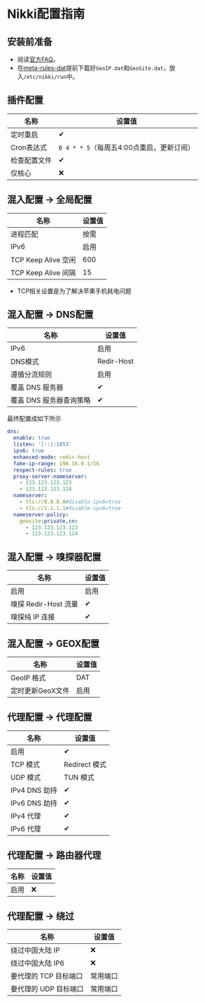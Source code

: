 # Nikki配置指南

## 安装前准备

+ 阅读[官方FAQ](https://github.com/nikkinikki-org/OpenWrt-nikki/wiki/FAQ)。
+ 在[meta-rules-dat](https://github.com/MetaCubeX/meta-rules-dat)提前下载好`GeoIP.dat`和`GeoSite.dat`，放入`/etc/nikki/run`中。

## 插件配置

| 名称 | 设置值 |
| - | - |
| 定时重启 | ✔ |
| Cron表达式 | `0 4 * * 5`（每周五4:00点重启，更新订阅） |
| 检查配置文件 | ✔ |
| 仅核心 | ❌ |

## 混入配置 -> 全局配置

| 名称 | 设置值 |
| - | - |
| 进程匹配 | 按需 |
| IPv6 | 启用 |
| TCP Keep Alive 空闲 | 600 |
| TCP Keep Alive 间隔 | 15 |

+ TCP相关设置是为了解决苹果手机耗电问题

## 混入配置 -> DNS配置

| 名称 | 设置值 |
| - | - |
| IPv6 | 启用 |
| DNS模式 | Redir-Host |
| 遵循分流规则 | 启用 |
| 覆盖 DNS 服务器 | ✔ |
| 覆盖 DNS 服务器查询策略 | ✔ |

最终配置成如下所示

```yaml
dns:
  enable: true
  listen: '[::]:1053'
  ipv6: true
  enhanced-mode: redir-host
  fake-ip-range: 198.18.0.1/16
  respect-rules: true
  proxy-server-nameserver:
    - 123.123.123.123
    - 123.123.123.124
  nameserver:
    - tls://8.8.8.8#disable-ipv6=true
    - tls://1.1.1.1#disable-ipv6=true
  nameserver-policy:
    geosite:private,cn:
      - 123.123.123.123
      - 123.123.123.124
```

## 混入配置 -> 嗅探器配置

| 名称 | 设置值 |
| - | - |
| 启用 | 启用 |
| 嗅探 Redir-Host 流量 | ✔ |
| 嗅探纯 IP 连接 | ✔ |

## 混入配置 -> GEOX配置

| 名称 | 设置值 |
| - | - |
| GeoIP 格式 | DAT |
| 定时更新GeoX文件 | 启用 |

## 代理配置 -> 代理配置

| 名称 | 设置值 |
| - | - |
| 启用 | ✔ |
| TCP 模式 | Redirect 模式 |
| UDP 模式 | TUN 模式 |
| IPv4 DNS 劫持 | ✔ |
| IPv6 DNS 劫持 | ✔ |
| IPv4 代理 | ✔ |
| IPv6 代理 | ✔ |

## 代理配置 -> 路由器代理

| 名称 | 设置值 |
| - | - |
| 启用 | ❌ |

## 代理配置 -> 绕过

| 名称 | 设置值 |
| - | - |
| 绕过中国大陆 IP | ❌ |
| 绕过中国大陆 IP6 | ❌ |
| 要代理的 TCP 目标端口 | 常用端口 |
| 要代理的 UDP 目标端口 | 常用端口 |
